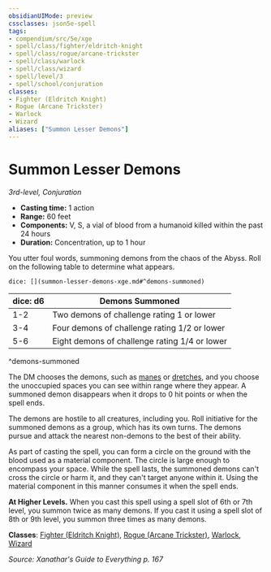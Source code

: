 ```yaml
---
obsidianUIMode: preview
cssclasses: json5e-spell
tags:
- compendium/src/5e/xge
- spell/class/fighter/eldritch-knight
- spell/class/rogue/arcane-trickster
- spell/class/warlock
- spell/class/wizard
- spell/level/3
- spell/school/conjuration
classes:
- Fighter (Eldritch Knight)
- Rogue (Arcane Trickster)
- Warlock
- Wizard
aliases: ["Summon Lesser Demons"]
---
```

# Summon Lesser Demons
*3rd-level, Conjuration*  

- **Casting time:** 1 action
- **Range:** 60 feet
- **Components:** V, S, a vial of blood from a humanoid killed within the past 24 hours
- **Duration:** Concentration, up to 1 hour

You utter foul words, summoning demons from the chaos of the Abyss. Roll on the following table to determine what appears.

`dice: [](summon-lesser-demons-xge.md#^demons-summoned)`

| dice: d6 | Demons Summoned |
|----------|-----------------|
| 1-2 | Two demons of challenge rating 1 or lower |
| 3-4 | Four demons of challenge rating 1/2 or lower |
| 5-6 | Eight demons of challenge rating 1/4 or lower |
^demons-summoned

The DM chooses the demons, such as [manes](/2-Mechanics/CLI/bestiary/fiend/manes.md) or [dretches](/2-Mechanics/CLI/bestiary/fiend/dretch.md), and you choose the unoccupied spaces you can see within range where they appear. A summoned demon disappears when it drops to 0 hit points or when the spell ends.

The demons are hostile to all creatures, including you. Roll initiative for the summoned demons as a group, which has its own turns. The demons pursue and attack the nearest non-demons to the best of their ability.

As part of casting the spell, you can form a circle on the ground with the blood used as a material component. The circle is large enough to encompass your space. While the spell lasts, the summoned demons can't cross the circle or harm it, and they can't target anyone within it. Using the material component in this manner consumes it when the spell ends.

**At Higher Levels.** When you cast this spell using a spell slot of 6th or 7th level, you summon twice as many demons. If you cast it using a spell slot of 8th or 9th level, you summon three times as many demons.

**Classes**: [Fighter (Eldritch Knight)](/2-Mechanics/CLI/classes/fighter-eldritch-knight.md), [Rogue (Arcane Trickster)](/2-Mechanics/CLI/classes/rogue-arcane-trickster.md), [Warlock](/2-Mechanics/CLI/classes/warlock.md), [Wizard](/2-Mechanics/CLI/classes/wizard.md)

*Source: Xanathar's Guide to Everything p. 167*